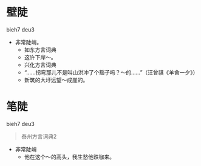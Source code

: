 # 壁陡
bieh7 deu3
+ 非常陡峭。
  * 如东方言词典
  - 这许下岸～。
  * 兴化方言词典
  - “……拐弯那儿不是叫山洪冲了个豁子吗？～的……”（汪曾祺《羊舍一夕》）
  - 新筑的大圩远望～成崖的。


# 笔陡
bieh7 deu3
> 泰州方言词典2
- 非常陡峭
  - 他在这个～的高头，我生愁他跌咖来。